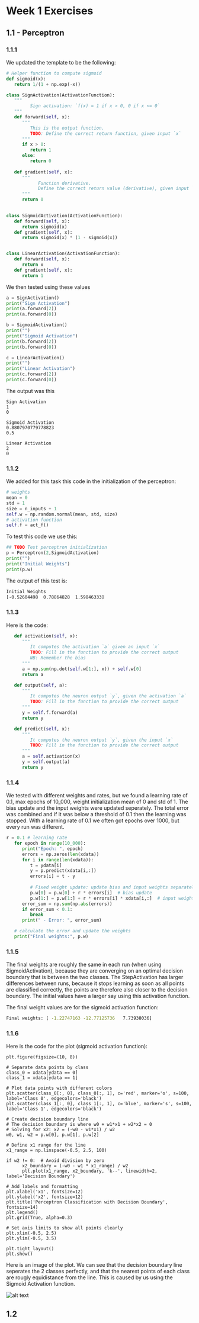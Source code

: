 # Week 1 Exercises

## 1.1 - Perceptron

### 1.1.1

We updated the template to be the following:

```python
# Helper function to compute sigmoid
def sigmoid(x):
   return 1/(1 + np.exp(-x))

class SignActivation(ActivationFunction):
   """ 
         Sign activation: `f(x) = 1 if x > 0, 0 if x <= 0`
   """
   def forward(self, x):
      """
         This is the output function.
         TODO: Define the correct return function, given input `x`
      """
      if x > 0:
         return 1
      else:
         return 0
      
   def gradient(self, x):
      """
            Function derivative.
            Define the correct return value (derivative), given input `x`
      """
      return 0
   

class SigmoidActivation(ActivationFunction):
   def forward(self, x):
      return sigmoid(x)
   def gradient(self, x):
      return sigmoid(x) * (1 - sigmoid(x))


class LinearActivation(ActivationFunction):
   def forward(self, x):
      return x
   def gradient(self, x):
      return 1
```


We then tested using these values

```python
a = SignActivation()
print("Sign Activation")
print(a.forward(2))
print(a.forward(0))

b = SigmoidActivation()
print("")
print("Sigmoid Activation")
print(b.forward(2))
print(b.forward(0))

c = LinearActivation()
print("")
print("Linear Activation")
print(c.forward(2))
print(c.forward(0))

```

The output was this

```
Sign Activation
1
0

Sigmoid Activation
0.8807970779778823
0.5

Linear Activation
2
0
```

### 1.1.2 
We added for this task this code in the initialization of the perceptron: 
```python
# weights
mean = 0
std = 1
size = n_inputs + 1
self.w = np.random.normal(mean, std, size)
# activation function
self.f = act_f()
```

To test this code we use this:
```python
## TODO Test perceptron initialization
p = Perceptron(2,SigmoidActivation)
print("")
print("Initial Weights")
print(p.w)
```

The output of this test is:
```bash
Initial Weights
[-0.52604498  0.78864828  1.59846333]
```
### 1.1.3
Here is the code:
```python
   def activation(self, x):
      """
         It computes the activation `a` given an input `x`
         TODO: Fill in the function to provide the correct output
         NB: Remember the bias
      """
      a = np.sum(np.dot(self.w[1:], x)) + self.w[0]
      return a

   def output(self, a):
      """
         It computes the neuron output `y`, given the activation `a`
         TODO: Fill in the function to provide the correct output
      """
      y = self.f.forward(a)
      return y

   def predict(self, x):
      """
         It computes the neuron output `y`, given the input `x`
         TODO: Fill in the function to provide the correct output
      """
      a = self.activation(x)
      y = self.output(a)
      return y
```

### 1.1.4

We tested with different weights and rates, but we found a learning rate of 0.1, max epochs of 10_000, weight initialization mean of 0 and std of 1. The bias update and the input weights were updated seperately. The total error was combined and if it was below a threshold of 0.1 then the learning was stopped. With a learning rate of 0.1 we often got epochs over 1000, but every run was different.

```python
r = 0.1 # learning rate
   for epoch in range(10_000):
      print("Epoch: ", epoch)
      errors = np.zeros(len(xdata))
      for i in range(len(xdata)):
         t = ydata[i]
         y = p.predict(xdata[i,:])
         errors[i] = t - y
         
         # Fixed weight update: update bias and input weights separately
         p.w[0] = p.w[0] + r * errors[i]  # bias update
         p.w[1:] = p.w[1:] + r * errors[i] * xdata[i,:]  # input weights update
      error_sum = np.sum(np.abs(errors))
      if error_sum < 0.1:
         break
      print(" - Error: ", error_sum)

   # calculate the error and update the weights
   print("Final weights:", p.w)
```

### 1.1.5
The final weights are roughly the same in each run (when using SigmoidActivation), because they are converging on an optimal decision boundary that is between the two classes. The StepActivation has larger differences between runs, because it stops learning as soon as all points are classified correctly, the points are therefore also closer to the decision boundary. The initial values have a larger say using this activation function. 

The final weight values are for the sigmoid activation function:
```bash
Final weights: [ -1.22747163 -12.77125736   7.73938036]
```

### 1.1.6
Here is the code for the plot (sigmoid activation function):
```
plt.figure(figsize=(10, 8))

# Separate data points by class
class_0 = xdata[ydata == 0]
class_1 = xdata[ydata == 1]

# Plot data points with different colors
plt.scatter(class_0[:, 0], class_0[:, 1], c='red', marker='o', s=100, label='Class 0', edgecolors='black')
plt.scatter(class_1[:, 0], class_1[:, 1], c='blue', marker='s', s=100, label='Class 1', edgecolors='black')

# Create decision boundary line
# The decision boundary is where w0 + w1*x1 + w2*x2 = 0
# Solving for x2: x2 = (-w0 - w1*x1) / w2
w0, w1, w2 = p.w[0], p.w[1], p.w[2]

# Define x1 range for the line
x1_range = np.linspace(-0.5, 2.5, 100)

if w2 != 0:  # Avoid division by zero
      x2_boundary = (-w0 - w1 * x1_range) / w2
      plt.plot(x1_range, x2_boundary, 'k--', linewidth=2, label='Decision Boundary')

# Add labels and formatting
plt.xlabel('x1', fontsize=12)
plt.ylabel('x2', fontsize=12)
plt.title('Perceptron Classification with Decision Boundary', fontsize=14)
plt.legend()
plt.grid(True, alpha=0.3)

# Set axis limits to show all points clearly
plt.xlim(-0.5, 2.5)
plt.ylim(-0.5, 3.5)

plt.tight_layout()
plt.show()
```
Here is an image of the plot. We can see that the decision boundary line seperates the 2 classes perfectly, and that the nearest points of each class are rougly equidistance from the line. This is caused by us using the Sigmoid Activation function. 


![alt text](image.png)

## 1.2